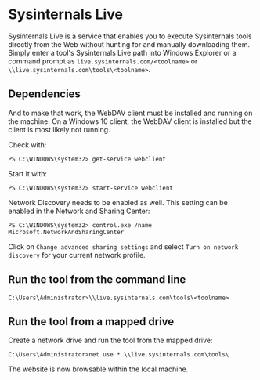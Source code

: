 # Sysinternals Live

Sysinternals Live is a service that enables you to execute Sysinternals tools directly from the Web without hunting 
for and manually downloading them. Simply enter a tool's Sysinternals Live path into Windows Explorer or a command 
prompt as `live.sysinternals.com/<toolname>` or `\\live.sysinternals.com\tools\<toolname>`.

## Dependencies

And to make that work, the WebDAV client must be installed and running on the machine. On a Windows 10 client, the 
WebDAV client is installed but the client is most likely not running.

Check with:

    PS C:\WINDOWS\system32> get-service webclient

Start it with:

    PS C:\WINDOWS\system32> start-service webclient

Network Discovery needs to be enabled as well. This setting can be enabled in the Network and Sharing Center:

    PS C:\WINDOWS\system32> control.exe /name Microsoft.NetworkAndSharingCenter

Click on `Change advanced sharing settings` and select `Turn on network discovery` for your current network profile.

## Run the tool from the command line

    C:\Users\Administrator>\\live.sysinternals.com\tools\<toolname>

## Run the tool from a mapped drive

Create a network drive and run the tool from the mapped drive:

    C:\Users\Administrator>net use * \\live.sysinternals.com\tools\

The website is now browsable within the local machine.
